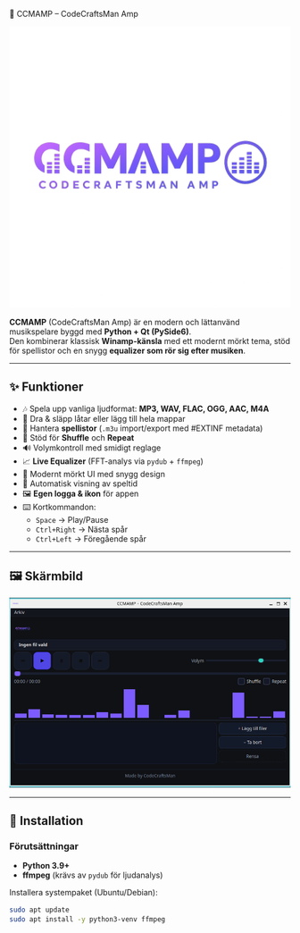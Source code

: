 🎵 CCMAMP – CodeCraftsMan Amp

![CCMAMP logo](assets/ccmamp_logo.png)

**CCMAMP** (CodeCraftsMan Amp) är en modern och lättanvänd musikspelare byggd med **Python + Qt (PySide6)**.  
Den kombinerar klassisk **Winamp-känsla** med ett modernt mörkt tema, stöd för spellistor och en snygg **equalizer som rör sig efter musiken**.

---

## ✨ Funktioner

- 🎶 Spela upp vanliga ljudformat: **MP3, WAV, FLAC, OGG, AAC, M4A**
- 📂 Dra & släpp låtar eller lägg till hela mappar
- 📝 Hantera **spellistor** (`.m3u` import/export med #EXTINF metadata)
- 🔁 Stöd för **Shuffle** och **Repeat**
- 🔊 Volymkontroll med smidigt reglage
- 📈 **Live Equalizer** (FFT-analys via `pydub` + `ffmpeg`)
- 🎨 Modernt mörkt UI med snygg design
- 💾 Automatisk visning av speltid
- 🖼 **Egen logga & ikon** för appen
- ⌨️ Kortkommandon:
  - `Space` → Play/Pause
  - `Ctrl+Right` → Nästa spår
  - `Ctrl+Left` → Föregående spår

---

## 🖼 Skärmbild

![Spellista och equalizer](assets/screen.png)

---

## 🚀 Installation

### Förutsättningar
- **Python 3.9+**
- **ffmpeg** (krävs av `pydub` för ljudanalys)

Installera systempaket (Ubuntu/Debian):
```bash
sudo apt update
sudo apt install -y python3-venv ffmpeg
